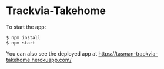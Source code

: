 # Trackvia-Takehome

To start the app:

```
$ npm install
$ npm start

```

You can also see the deployed app at https://tasman-trackvia-takehome.herokuapp.com/
